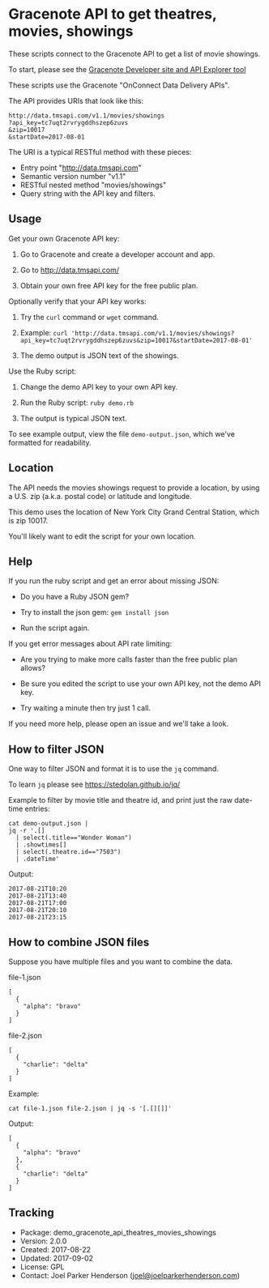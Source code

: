 # Gracenote API to get theatres, movies, showings

These scripts connect to the Gracenote API to get a list of movie showings.

To start, please see the [Gracenote Developer site and API Explorer tool](http://developer.tmsapi.com/io-docs)

These scripts use the Gracenote "OnConnect Data Delivery APIs".

The API provides URIs that look like this:

    http://data.tmsapi.com/v1.1/movies/showings
    ?api_key=tc7uqt2rvrygddhszep6zuvs
    &zip=10017
    &startDate=2017-08-01

The URI is a typical RESTful method with these pieces:

  * Entry point "http://data.tmsapi.com"
  * Semantic version number "v1.1"
  * RESTful nested method "movies/showings"
  * Query string with the API key and filters.


## Usage

Get your own Gracenote API key:

  1. Go to Gracenote and create a developer account and app.

  2. Go to http://data.tmsapi.com/

  3. Obtain your own free API key for the free public plan.

Optionally verify that your API key works:

  1. Try the `curl` command or `wget` command.

  2. Example: `curl 'http://data.tmsapi.com/v1.1/movies/showings?api_key=tc7uqt2rvrygddhszep6zuvs&zip=10017&startDate=2017-08-01'`

  3. The demo output is JSON text of the showings.

Use the Ruby script:

  1. Change the demo API key to your own API key.

  2. Run the Ruby script: `ruby demo.rb`

  3. The output is typical JSON text.

To see example output, view the file `demo-output.json`, which we've formatted for readability.


## Location

The API needs the movies showings request to provide a location, 
by using a U.S. zip (a.k.a. postal code) or latitude and longitude.

This demo uses the location of New York City Grand Central Station,
which is zip 10017. 

You'll likely want to edit the script for your own location.


## Help

If you run the ruby script and get an error about missing JSON:

  * Do you have a Ruby JSON gem?

  * Try to install the json gem: `gem install json`

  * Run the script again.

If you get error messages about API rate limiting:

  * Are you trying to make more calls faster than the free public plan allows? 

  * Be sure you edited the script to use your own API key, not the demo API key.

  * Try waiting a minute then try just 1 call.

If you need more help, please open an issue and we'll take a look.


## How to filter JSON

One way to filter JSON and format it is to use the `jq` command.

To learn `jq` please see https://stedolan.github.io/jq/

Example to filter by movie title and theatre id, and print just the raw date-time entries:

    cat demo-output.json | 
    jq -r '.[] 
      | select(.title=="Wonder Woman") 
      | .showtimes[] 
      | select(.theatre.id=="7503")
      | .dateTime' 

Output:

    2017-08-21T10:20
    2017-08-21T13:40
    2017-08-21T17:00
    2017-08-21T20:10
    2017-08-21T23:15


## How to combine JSON files

Suppose you have multiple files and you want to combine the data.

file-1.json

    [
      {
        "alpha": "bravo"
      }
    ]

file-2.json

    [
      {
        "charlie": "delta"
      }
    ]

Example:

    cat file-1.json file-2.json | jq -s '[.[][]]'

Output:

    [
      {
        "alpha": "bravo"
      },
      {
        "charlie": "delta"
      }
    ]


## Tracking

  * Package: demo_gracenote_api_theatres_movies_showings
  * Version: 2.0.0
  * Created: 2017-08-22
  * Updated: 2017-09-02
  * License: GPL
  * Contact: Joel Parker Henderson (joel@joelparkerhenderson.com)
